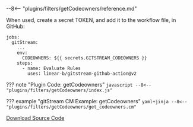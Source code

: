 
--8<-- "plugins/filters/getCodeowners/reference.md"

When used, create a secret TOKEN, and add it to the workflow file, in GitHub:

```
jobs:
  gitStream:
    ...
    env:
      CODEOWNERS: ${{ secrets.GITSTREAM_CODEOWNERS }}
    steps:
      - name: Evaluate Rules
        uses: linear-b/gitstream-github-action@v2
```

??? note "Plugin Code: getCodeowners"
    ```javascript
    --8<-- "plugins/filters/getCodeowners/index.js"
    ```
    <div class="result" markdown>
    <span>
    </span>
    </div>


??? example "gitStream CM Example: getCodeowners"
    ```yaml+jinja
    --8<-- "plugins/filters/getCodeowners/get_codeowners.cm"
    ```
    <div class="result" markdown>
    <span>
    </span>
    </div>

[Download Source Code](https://github.com/linear-b/gitstream/tree/main/plugins/filters/getCodeowners)
